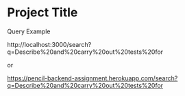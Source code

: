 
# Project Title

Query Example

http://localhost:3000/search?q=Describe%20and%20carry%20out%20tests%20for

or 

https://pencil-backend-assignment.herokuapp.com/search?q=Describe%20and%20carry%20out%20tests%20for

